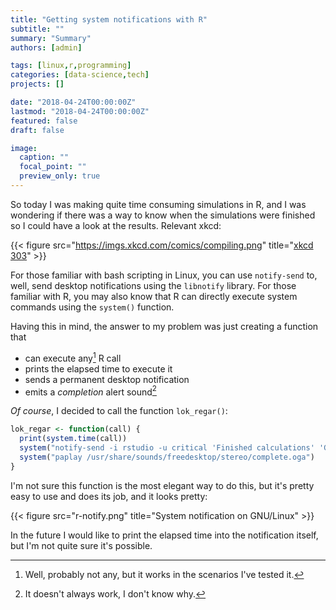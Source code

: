 ```yaml
---
title: "Getting system notifications with R"
subtitle: ""
summary: "Summary"
authors: [admin]

tags: [linux,r,programming]
categories: [data-science,tech]
projects: []

date: "2018-04-24T00:00:00Z"
lastmod: "2018-04-24T00:00:00Z"
featured: false
draft: false

image:
  caption: ""
  focal_point: ""
  preview_only: true
---
```


So today I was making quite time consuming simulations in R, and I was wondering if there was a way to know when the simulations were finished so I could have a look at the results. Relevant xkcd:

{{< figure src="https://imgs.xkcd.com/comics/compiling.png" title="[xkcd 303](https://xkcd.com/303/)" >}}

For those familiar with bash scripting in Linux, you can use `notify-send` to, well, send desktop notifications using the `libnotify` library. For those familiar with R, you may also know that R can directly execute system commands using the `system()` function.

Having this in mind, the answer to my problem was just creating a function that
 - can execute any[^fn1] R call
 - prints the elapsed time to execute it
 - sends a permanent desktop notification
 - emits a *completion* alert sound[^fn2]

*Of course*, I decided to call the function `lok_regar()`:
```r
lok_regar <- function(call) {
  print(system.time(call))
  system("notify-send -i rstudio -u critical 'Finished calculations' 'Get back to work!'")
  system("paplay /usr/share/sounds/freedesktop/stereo/complete.oga")
}
```

I'm not sure this function is the most elegant way to do this, but it's pretty easy to use and does its job, and it looks pretty:

{{< figure src="r-notify.png" title="System notification on GNU/Linux" >}}

In the future I would like to print the elapsed time into the notification itself, but I'm not quite sure it's possible.

[^fn1]: Well, probably not any, but it works in the scenarios I've tested it.
[^fn2]: It doesn't always work, I don't know why.

